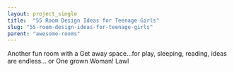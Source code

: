 ```yaml
---
layout: project_single
title:  "55 Room Design Ideas for Teenage Girls"
slug: "55-room-design-ideas-for-teenage-girls"
parent: "awesome-rooms"
---
```

Another fun room with a Get away space...for play, sleeping, reading, ideas are endless...  or One grown Woman! Lawl